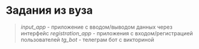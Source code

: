 # Задания из вуза

> *input_app* - приложение с вводом/выводом данных через интерфейс
> *registration_app* - приложения с входом/регистрацией пользователей
> *tg_bot* - телеграм бот с викториной

